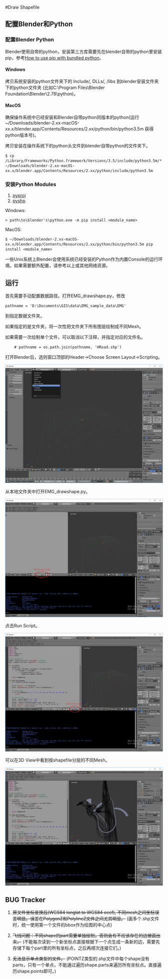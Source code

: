 #Draw Shapefile

## 配置Blender和Python

### 配置Blender Python

Blender使用自带的python，安装第三方库需要先在blender自带的python里安装pip，参考[How to use pip with bundled python](https://blender.stackexchange.com/questions/56011/how-to-use-pip-with-blenders-bundled-python/56013#56013)。

#### Windows

拷贝系统安装的python文件夹下的 Include/, DLLs/, /libs 到blender安装文件夹下的python文件夹 (比如C:\Program Files\Blender Foundation\Blender\2.78\python)。

#### MacOS

确保操作系统中已经安装和Blender自带python同版本的python(运行~/Downloads/blender-2.xx-macOS-xx.x/blender.app/Contents/Resources/2.xx/python/bin/python3.5m 获得python版本号)。

拷贝安装在操作系统下的python头文件到blender自带python的文件夹下。

```
$ cp /Library/Frameworks/Python.framework/Versions/3.5/include/python3.5m/* ~/Downloads/blender-2.xx-macOS-xx.x/blender.app/Contents/Resources/2.xx/python/include/python3.5m
```


### 安装Python Modules

1. [pyproj](https://github.com/jswhit/pyproj)
2. [pyshp](https://github.com/GeospatialPython/pyshp)

Windows:

```
> path\to\blender's\python.exe -m pip install <module_name>
```


MacOS:

```
$ ~/Downloads/blender-2.xx-macOS-xx.x/blender.app/Contents/Resources/2.xx/python/bin/python3.5m pip install <module_name>
```


一些Unix系统上Blender会使用系统已经安装的Python作为内置Console的运行环境。如果需要额外配置，请参考以上或其他网络资源。

## 运行

首先需要手动配置数据路径。打开EMG_drawshape.py，修改

```
pathname = 'D:\Documents\GIS\data\EMG_sample_data\EMG'
```

到指定数据文件夹。

如果指定的是文件夹，将一次性把文件夹下所有图层绘制成不同Mesh。

如果需要一次绘制单个文件，可以取消以下注释，并指定对应的文件名。

```
	# pathname = os.path.join(pathname, 'HRoad.shp')
```

打开Blender后，选则窗口顶部的Header->Choose Screen Layout->Scripting。

![Change Layout](images/layout.png)

从本地文件夹中打开EMG_drawshape.py。

![Open Script](images/script.png)

点击Run Script。

![Run Script](images/run.png)

可以在3D View中看到按shapefile分层的不同Mesh。

![Result View](images/result.png)

## BUG Tracker

1. ~~原文件坐标变换后(WGS84 longlat to WGS84 ecef), 不同mesh之间坐标误差明显。误差在PolygonZ和PolylineZ文件之间尤其明显。~~
(画多个.shp文件时，统一使用第一个文件的bbox作为绘图的中心点)

2. ~~飞线问题：不同shape的part需要单独绘制，否则会有不应该存在的边被画出来。~~
(不能每次读到一个新坐标点直接根据下一个点生成一条新的边，需要先存储下每个part里的所有坐标点，之后再顺次连接它们。)

3. ~~无法显示单点类型的文件。~~
(POINTZ类型的.shp文件中每个shape没有parts，只有一个单点，不能通过遍历shape.parts来遍历所有坐标点。直接遍历shape.points即可。)
